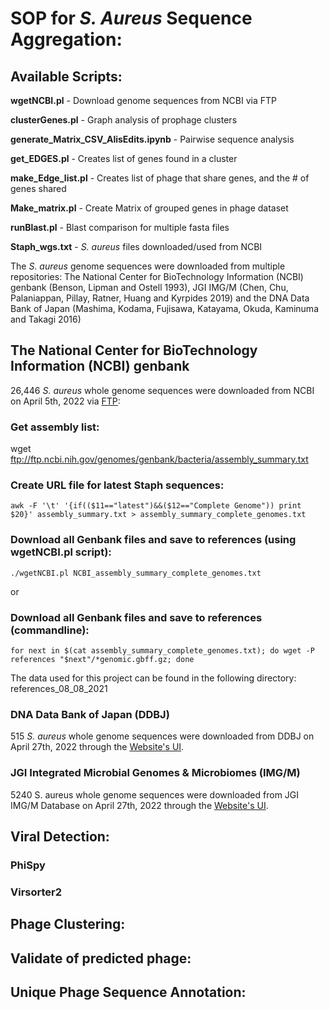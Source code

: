 #  SOP for *S. Aureus* Sequence Aggregation:

## Available Scripts:

**wgetNCBI.pl** - Download genome sequences from NCBI via FTP

**clusterGenes.pl** - Graph analysis of prophage clusters

**generate_Matrix_CSV_AlisEdits.ipynb** - Pairwise sequence analysis

**get_EDGES.pl** - Creates list of genes found in a cluster

**make_Edge_list.pl** - Creates list of phage that share genes, and the # of genes shared

**Make_matrix.pl** - Create Matrix of grouped genes in phage dataset

**runBlast.pl** - Blast comparison for multiple fasta files

**Staph_wgs.txt** - *S. aureus* files downloaded/used from NCBI

The *S. aureus* genome sequences were downloaded from multiple repositories: The National Center for BioTechnology Information (NCBI) genbank (Benson, Lipman and Ostell 1993), JGI IMG/M (Chen, Chu, Palaniappan, Pillay, Ratner, Huang and Kyrpides 2019) and the DNA Data Bank of Japan (Mashima, Kodama,  Fujisawa, Katayama, Okuda, Kaminuma and Takagi 2016)

## The National Center for BioTechnology Information (NCBI) genbank
26,446 *S. aureus* whole genome sequences were downloaded from NCBI on April 5th, 2022 via [FTP](https://www.ncbi.nlm.nih.gov/genbank/ftp/):

### Get assembly list:
wget ftp://ftp.ncbi.nih.gov/genomes/genbank/bacteria/assembly_summary.txt

### Create URL file for latest Staph sequences:
```
awk -F '\t' '{if(($11=="latest")&&($12=="Complete Genome")) print $20}' assembly_summary.txt > assembly_summary_complete_genomes.txt
```

### Download all Genbank files and save to references (using wgetNCBI.pl script):
```
./wgetNCBI.pl NCBI_assembly_summary_complete_genomes.txt
```
or
### Download all Genbank files and save to references (commandline):
```
for next in $(cat assembly_summary_complete_genomes.txt); do wget -P references "$next"/*genomic.gbff.gz; done
```

The data used for this project can be found in the following directory: references_08_08_2021

### DNA Data Bank of Japan (DDBJ)
515 *S. aureus* whole genome sequences were downloaded from DDBJ on April 27th, 2022 through the [Website's UI](http://ddbj.nig.ac.jp/arsa/search?lang=en&cond=quick_search&query=staphylococcus+aureus&operator=AND).

### JGI Integrated Microbial Genomes & Microbiomes (IMG/M)
5240 S. aureus whole genome sequences were downloaded from JGI IMG/M Database on April 27th, 2022 through the [Website's UI](https://img.jgi.doe.gov/cgi-bin/m/main.cgi).

## Viral Detection:

### PhiSpy

### Virsorter2

## Phage Clustering:
## Validate of predicted phage:
## Unique Phage Sequence Annotation:

